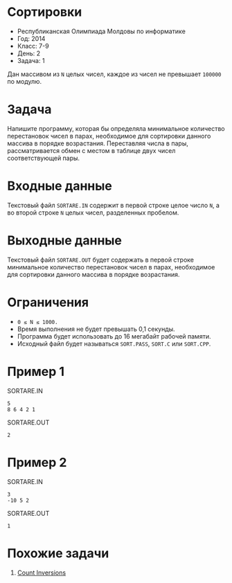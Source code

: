 # Сортировки
* Республиканская Олимпиада Молдовы по информатике
* Год: 2014
* Класс: 7-9
* День: 2
* Задача: 1

Дан массивом из `N` целых чисел, каждое из чисел не превышает `100000` по модулю.

# Задача 
Напишите программу, которая бы определяла минимальное количество перестановок чисел в парах, необходимое для сортировки 
данного массива в порядке возрастания. 
Переставляя числа в пары, рассматривается обмен с местом в таблице двух чисел соответствующей пары.

# Входные данные 
Текстовый файл `SORTARE.IN` содержит в первой строке целое число `N`, 
а во второй строке `N` целых чисел, разделенных пробелом.

# Выходные данные 
Текстовый файл `SORTARE.OUT` будет содержать в первой строке минимальное количество перестановок чисел в парах, 
необходимое для сортировки данного массива в порядке возрастания.

# Ограничения
* `0 ≤ N ≤ 1000.` 
* Время выполнения не будет превышать 0,1 секунды. 
* Программа будет использовать до 16 мегабайт рабочей памяти. 
* Исходный файл будет называться `SORT.PASS`, `SORT.C` или `SORT.CPP`.

# Пример 1

SORTARE.IN
```
5
8 6 4 2 1
``` 

SORTARE.OUT
```
2
```

# Пример 2

SORTARE.IN
```
3
-10 5 2
``` 
SORTARE.OUT
```
1
```

# Похожие задачи
1. [Count Inversions](https://practice.geeksforgeeks.org/problems/inversion-of-array-1587115620/1/)
